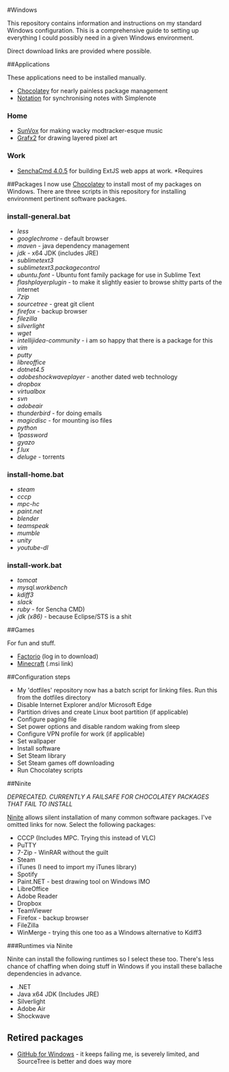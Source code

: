 #Windows

This repository contains information and instructions on my standard Windows configuration. This is a comprehensive guide to setting up everything I could possibly need in a given Windows environment.

Direct download links are provided where possible.

##Applications

These applications need to be installed manually.

- [Chocolatey](https://chocolatey.org/) for nearly painless package management
- [Notation](http://getnotation.com/) for synchronising notes with Simplenote

### Home
- [SunVox](http://www.warmplace.ru/soft/sunvox/) for making wacky modtracker-esque music
- [Grafx2](https://code.google.com/p/grafx2/downloads/list?can=2&q=label%3AOpSys-Windows+label%3ARelease-2.4) for drawing layered pixel art

### Work
- [SenchaCmd 4.0.5](https://cdn.sencha.com/cmd/4.0.5.87/SenchaCmd-4.0.5.87-windows.exe.zip) for building ExtJS web apps at work. *Requires 

##Packages
I now use [Chocolatey](https://chocolatey.org/) to install most of my packages on Windows. There are three scripts in this repository for installing environment pertinent software packages.

### install-general.bat
- *less*
- *googlechrome* - default browser
- *maven* - java dependency management
- *jdk* - x64 JDK (includes JRE)
- *sublimetext3* 
- *sublimetext3.packagecontrol* 
- *ubuntu.font* - Ubuntu font family package for use in Sublime Text
- *flashplayerplugin* - to make it slightly easier to browse shitty parts of the internet
- *7zip*
- *sourcetree* - great git client
- *firefox* - backup browser
- *filezilla* 
- *silverlight* 
- *wget* 
- *intellijidea-community* - i am so happy that there is a package for this
- *vim* 
- *putty* 
- *libreoffice* 
- *dotnet4.5* 
- *adobeshockwaveplayer* - another dated web technology
- *dropbox* 
- *virtualbox* 
- *svn* 
- *adobeair* 
- *thunderbird* - for doing emails
- *magicdisc* - for mounting iso files
- *python* 
- *1password* 
- *gyazo* 
- *f.lux* 
- *deluge* - torrents

### install-home.bat
- *steam*
- *cccp*
- *mpc-hc*
- *paint.net*
- *blender*
- *teamspeak*
- *mumble*
- *unity*
- *youtube-dl*

### install-work.bat
- *tomcat* 
- *mysql.workbench*
- *kdiff3* 
- *slack* 
- *ruby* - for Sencha CMD)
- *jdk (x86)* - because Eclipse/STS is a shit

##Games

For fun and stuff.

- [Factorio](https://www.factorio.com/login) (log in to download)
- [Minecraft](https://launcher.mojang.com/download/MinecraftInstaller.msi) (.msi link)

##Configuration steps

- My 'dotfiles' repository now has a batch script for linking files. Run this from the dotfiles directory
- Disable Internet Explorer and/or Microsoft Edge
- Partition drives and create Linux boot partition (if applicable)
- Configure paging file
- Set power options and disable random waking from sleep
- Configure VPN profile for work (if applicable)
- Set wallpaper
- Install software
- Set Steam library
- Set Steam games off downloading
- Run Chocolatey scripts

##Ninite

*DEPRECATED. CURRENTLY A FAILSAFE FOR CHOCOLATEY PACKAGES THAT FAIL TO INSTALL*

[Ninite](http://www.ninite.com) allows silent installation of many common software packages. I've omitted links for now. Select the following packages:

- CCCP (Includes MPC. Trying this instead of VLC)
- PuTTY
- 7-Zip - WinRAR without the guilt
- Steam
- iTunes (I need to import my iTunes library)
- Spotify
- Paint.NET - best drawing tool on Windows IMO
- LibreOffice
- Adobe Reader
- Dropbox
- TeamViewer
- Firefox - backup browser
- FileZilla
- WinMerge - trying this one too as a Windows alternative to Kdiff3

###Runtimes via Ninite

Ninite can install the following runtimes so I select these too. There's less chance of chaffing when doing stuff in Windows if you install these ballache dependencies in advance.

- .NET
- Java x64 JDK (Includes JRE)
- Silverlight
- Adobe Air
- Shockwave

## Retired packages
- [GitHub for Windows](https://desktop.github.com/) - it keeps failing me, is severely limited, and SourceTree is better and does way more